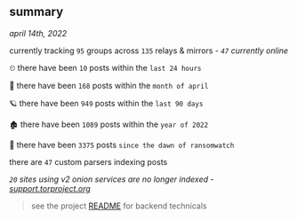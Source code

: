
## summary
_april 14th, 2022_

currently tracking `95` groups across `135` relays & mirrors - _`47` currently online_

⏲ there have been `10` posts within the `last 24 hours`

🦈 there have been `168` posts within the `month of april`

🪐 there have been `949` posts within the `last 90 days`

🏚 there have been `1089` posts within the `year of 2022`

🦕 there have been `3375` posts `since the dawn of ransomwatch`

there are `47` custom parsers indexing posts

_`20` sites using v2 onion services are no longer indexed - [support.torproject.org](https://support.torproject.org/onionservices/v2-deprecation/)_

> see the project [README](https://github.com/thetanz/ransomwatch#ransomwatch--) for backend technicals

